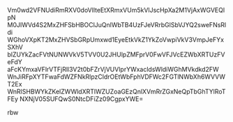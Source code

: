 Vm0wd2VFNUdiRmRXV0doVllteEtXRmxVUm5kVlJscHpXa2M1VjAxWGVEQlpN
M0JIWVd4S2MxZHFSbHBOClJuQnlWbTB4UzFJeVRrbGlSbVJYQ2sweFNsRldi
WGhoVXpKT2MxZHVSbGRpUmxwd1EyeEtkVkZ1YkZoVwpiVkV3VmpJeFYxSXhV
blZUYkZacFVtNUNWVkV5TVV0U2JHUlpZMFprV0FwVFJVcEZWbXRTUzFVeFdY
aFcKYmxaVFlrVTFjRll3V2t0bFZrVjVUVlprYWxacldsWldiWGhMVkdkd2FW
WnJiRFpXYTFwaFdWZFNkRlpzCldrOEtWbFphVDFWc2FGTlNWbXh6WVVWT2Ex
WnRlSHBWYkZKelZWWldXRTlWZUZoaGEzQnlXVmRrZGxNeQpTbGhTYlRoTFEy
NXNjV05SUFQwS0NtcDFiZz09CgpxYWE=

rbw